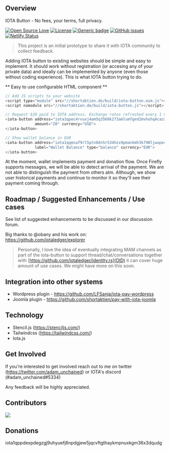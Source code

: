 ## Overview
IOTA Button - No fees, your terms, full privacy.

[![Open Source Love](https://firstcontributions.github.io/open-source-badges/badges/open-source-v1/open-source.svg)](https://github.com/firstcontributions/open-source-badges)
[![License](https://img.shields.io/badge/License-Apache%202.0-blue.svg)](https://opensource.org/licenses/Apache-2.0)
[![Generic badge](https://img.shields.io/badge/STATUS-PROTOTYPE-blue.svg)](https://shields.io/)
[![GitHub issues](https://img.shields.io/github/issues/iota-button/iota-button.svg)](https://GitHub.com/iota-button/iota-button/issues/)
[![Netlify Status](https://api.netlify.com/api/v1/badges/62995fde-1bad-4b98-b5de-4ca4ec072136/deploy-status)](https://app.netlify.com/sites/spiffy-arithmetic-ffbdf5/deploys)

> This project is an initial prototype to share it with IOTA community to collect feedback.

Adding IOTA button to existing websites should be simple and easy to implement. It should work without registration (or accesing any of your private data) and ideally can be implemented by anyone (even those without coding experience). This is what IOTA button trying to do.

** Easy to use configurable HTML component **

```javascript
// Add JS scripts to your website
<script type="module" src="//shortaktien.de/build/iota-button.esm.js"></script>
<script nomodule src="//shortaktien.de/build/iota-button.js"></script>
```

```javascript
// Request $20 paid to IOTA address. Exchange rates refreshed every 1 minute.
<iota-button address="iota1qpec4rvuxj4am5q3560k273amlumfged2mvhuhq4cazxjr6lvqxguye5wjh"
             amount="20" currency="USD">
</iota-button>
```

```javascript
// Show wallet balance in EUR
<iota-button address="iota1qqmsaf9rl5ptn0dn5r534hzx9pmankmh3k790ljwupe44aacgdzjcjkawel"
             label="Wallet Balance" type="balance" currency="EUR">
</iota-button>
```

At the moment, wallet implements payment and donation flow. Once Firefly supports messages, we will be able to detect arrival of the payment. We are not able to distinguish the payment from others atm. Although, we show user historical payments and continue to monitor it so they'll see their payment coming through.

## Roadmap / Suggested Enhancements / Use cases

See list of suggested enhancements to be discussed in our discussion forum.

Big thanks to @obany and his work on: https://github.com/iotaledger/explorer

> Personally, I love the idea of eventually integrating MAM channels as part of the iota-button to support thread/chat/conversations together with [https://github.com/iotaledger/identity.rs](DID) it can cover huge amount of use cases. We might have more on this soon.

## Integration into other systems
* Wordpress plugin - https://github.com/LFSanja/iota-pay-wordpress
* Joomla plugin - https://github.com/shortaktien/pay-with-iota-joomla

## Technology

* Stencil.js (https://stenciljs.com/)
* Tailwindcss (https://tailwindcss.com/)
* Iota.js

## Get Involved

If you're interested to get involved reach out to me on twitter (https://twitter.com/adam_unchained) or IOTA's discord (#adam_unchained#5334)

Any feedback will be highly appreciated.

## Contributors
<a href="https://github.com/iota-button/iota-button/graphs/contributors">
  <img src="https://contrib.rocks/image?repo=iota-button/iota-button" />
</a>

## Donations

iota1qppdexpdegzgj9uhyuefj6npdgjew5jqcvftgthaykmpnuxkgm36x3dqudg
